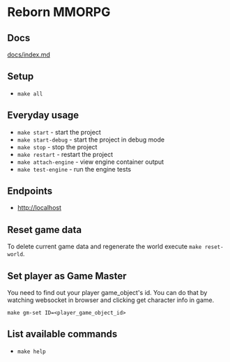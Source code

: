 # Reborn MMORPG

## Docs
[docs/index.md](docs/index.md)

## Setup
- `make all`

## Everyday usage
- `make start` - start the project
- `make start-debug` - start the project in debug mode
- `make stop` - stop the project
- `make restart` - restart the project
- `make attach-engine` - view engine container output
- `make test-engine` - run the engine tests

## Endpoints
- [http://localhost](http://localhost)

## Reset game data
To delete current game data and regenerate the world execute `make reset-world`.

## Set player as Game Master
You need to find out your player game_object's id. You can do that by watching websocket in browser and clicking get character info in game.

`make gm-set ID=<player_game_object_id>`

## List available commands
- `make help`
